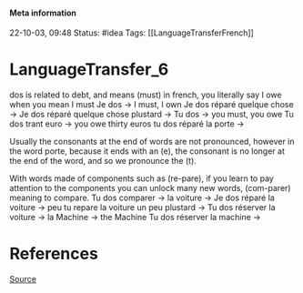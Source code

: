 #### Meta information
22-10-03, 09:48
Status: #idea
Tags: [[LanguageTransferFrench]]





# LanguageTransfer_6

dos is related to debt, and means (must) in french, you literally say I owe when you mean I must
Je dos -> I must, I own
Je dos réparé quelque chose ->
Je dos réparé quelque chose plustard ->
Tu dos -> you must, you owe
Tu dos trant euro -> you owe thirty euros
tu dos réparé la porte -> 

Usually the consonants at the end of words are not pronounced, however in the word porte, because it ends with an (e), the consonant is no longer at the end of the word, and so we pronounce the (t).

With words made of components such as (re-pare), if you learn to pay attention to the components you can unlock many new words, (com-parer) meaning to compare. 
Tu dos comparer ->
la voiture ->
Je dos réparé la voiture -> 
peu tu  repare la voiture un peu plustard -> 
Tu dos réserver la voiture ->
la Machine -> the Machine
Tu dos réserver la machine -> 

# References
[Source](https://www.youtube.com/watch?v=uXpTajuQpzI&ab_channel=TakeLessons)